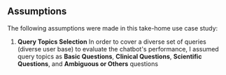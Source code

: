 ## Assumptions

The following assumptions were made in this take-home use case study:
1. **Query Topics Selection**
   In order to cover a diverse set of queries (diverse user base) to evaluate the chatbot's performance, I assumed query topics as __Basic Questions__, __Clinical Questions__, __Scientific Questions__, and __Ambiguous or Others__ questions
